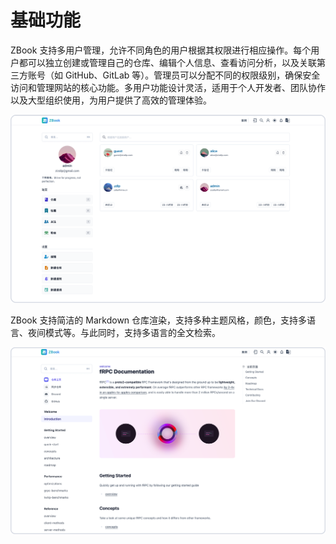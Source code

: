 # 基础功能

ZBook 支持多用户管理，允许不同角色的用户根据其权限进行相应操作。每个用户都可以独立创建或管理自己的仓库、编辑个人信息、查看访问分析，以及关联第三方账号（如 GitHub、GitLab 等）。管理员可以分配不同的权限级别，确保安全访问和管理网站的核心功能。多用户功能设计灵活，适用于个人开发者、团队协作以及大型组织使用，为用户提供了高效的管理体验。

![多用户](./assets/多用户.png)

ZBook 支持简洁的 Markdown 仓库渲染，支持多种主题风格，颜色，支持多语言、夜间模式等。与此同时，支持多语言的全文检索。

![doc](./assets/doc.png)
